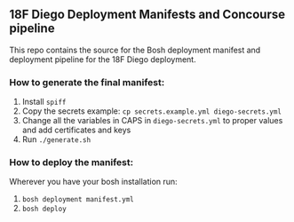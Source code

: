 ## 18F Diego Deployment Manifests and Concourse pipeline

This repo contains the source for the Bosh deployment manifest and deployment pipeline for the 18F Diego deployment.

### How to generate the final manifest:

1. Install `spiff`
1. Copy the secrets example:
`cp secrets.example.yml diego-secrets.yml`
1. Change all the variables in CAPS in `diego-secrets.yml` to proper values and add certificates and keys
1. Run `./generate.sh`

### How to deploy the manifest:

Wherever you have your bosh installation run:

1. `bosh deployment manifest.yml`
1. `bosh deploy`
